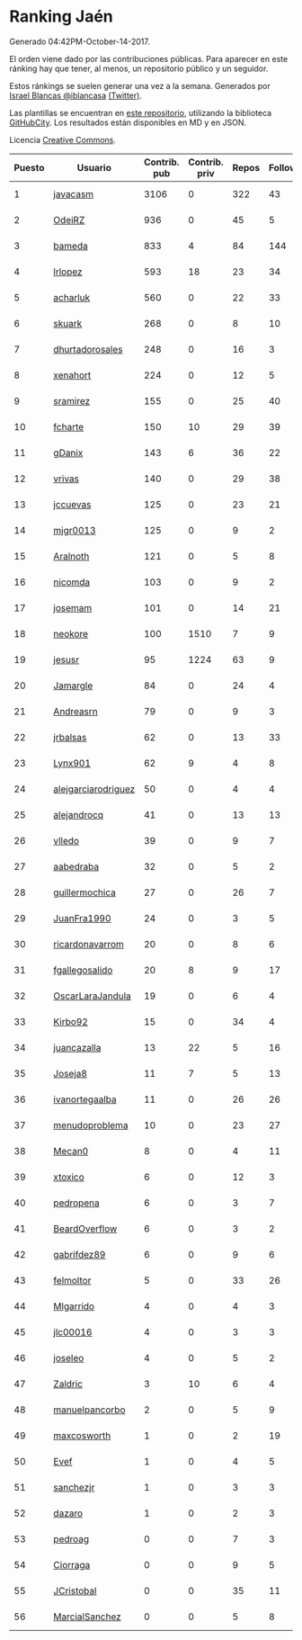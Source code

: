 # Ranking Jaén

Generado 04:42PM-October-14-2017.

El orden viene dado por las contribuciones públicas. Para aparecer en este ránking hay que tener, al menos, un repositorio público y un seguidor.

Estos ránkings se suelen generar una vez a la semana. Generados por [Israel Blancas @iblancasa](https://github.com/iblancasa/) [(Twitter)](https://twitter.com/iblancasa).

Las plantillas se encuentran en [este repositorio](https://github.com/iblancasa/GH-Spanish-Ranking), utilizando la biblioteca [GitHubCity](https://github.com/iblancasa/GitHubCity). Los resultados están disponibles en MD y en JSON.

Licencia [Creative Commons](https://creativecommons.org/licenses/by/4.0/).

| Puesto   |  Usuario  | Contrib. pub | Contrib. priv |Repos| Followers | Desde |  Avatar  |
|----------|-----------|--------------|---------------|-----|-----------|-------|----------|
|1|[javacasm](https://github.com/javacasm)|3106|0|322|43|2013-03-12|![javacasm](https://avatars0.githubusercontent.com/u/3841695)|
|2|[OdeiRZ](https://github.com/OdeiRZ)|936|0|45|5|2014-10-01|![OdeiRZ](https://avatars3.githubusercontent.com/u/8981290)|
|3|[bameda](https://github.com/bameda)|833|4|84|144|2011-06-26|![bameda](https://avatars1.githubusercontent.com/u/877218)|
|4|[lrlopez](https://github.com/lrlopez)|593|18|23|34|2011-01-04|![lrlopez](https://avatars3.githubusercontent.com/u/547387)|
|5|[acharluk](https://github.com/acharluk)|560|0|22|33|2013-08-03|![acharluk](https://avatars0.githubusercontent.com/u/5154281)|
|6|[skuark](https://github.com/skuark)|268|0|8|10|2010-10-26|![skuark](https://avatars3.githubusercontent.com/u/454382)|
|7|[dhurtadorosales](https://github.com/dhurtadorosales)|248|0|16|3|2016-09-19|![dhurtadorosales](https://avatars3.githubusercontent.com/u/22294592)|
|8|[xenahort](https://github.com/xenahort)|224|0|12|5|2016-03-30|![xenahort](https://avatars3.githubusercontent.com/u/18160833)|
|9|[sramirez](https://github.com/sramirez)|155|0|25|40|2010-12-02|![sramirez](https://avatars0.githubusercontent.com/u/506548)|
|10|[fcharte](https://github.com/fcharte)|150|10|29|39|2014-08-05|![fcharte](https://avatars0.githubusercontent.com/u/8365501)|
|11|[gDanix](https://github.com/gDanix)|143|6|36|22|2011-10-10|![gDanix](https://avatars0.githubusercontent.com/u/1117657)|
|12|[vrivas](https://github.com/vrivas)|140|0|29|38|2012-12-14|![vrivas](https://avatars3.githubusercontent.com/u/3046042)|
|13|[jccuevas](https://github.com/jccuevas)|125|0|23|21|2013-04-10|![jccuevas](https://avatars3.githubusercontent.com/u/4116619)|
|14|[mjgr0013](https://github.com/mjgr0013)|125|0|9|2|2014-10-01|![mjgr0013](https://avatars2.githubusercontent.com/u/8981247)|
|15|[Aralnoth](https://github.com/Aralnoth)|121|0|5|8|2011-04-06|![Aralnoth](https://avatars2.githubusercontent.com/u/712551)|
|16|[nicomda](https://github.com/nicomda)|103|0|9|2|2013-06-13|![nicomda](https://avatars1.githubusercontent.com/u/4690565)|
|17|[josemam](https://github.com/josemam)|101|0|14|21|2015-03-14|![josemam](https://avatars1.githubusercontent.com/u/11481209)|
|18|[neokore](https://github.com/neokore)|100|1510|7|9|2011-07-25|![neokore](https://avatars3.githubusercontent.com/u/938057)|
|19|[jesusr](https://github.com/jesusr)|95|1224|63|9|2011-12-11|![jesusr](https://avatars1.githubusercontent.com/u/1256168)|
|20|[Jamargle](https://github.com/Jamargle)|84|0|24|4|2015-03-24|![Jamargle](https://avatars3.githubusercontent.com/u/11638357)|
|21|[Andreasrn](https://github.com/Andreasrn)|79|0|9|3|2016-03-31|![Andreasrn](https://avatars1.githubusercontent.com/u/18190696)|
|22|[jrbalsas](https://github.com/jrbalsas)|62|0|13|33|2010-08-07|![jrbalsas](https://avatars1.githubusercontent.com/u/356995)|
|23|[Lynx901](https://github.com/Lynx901)|62|9|4|8|2014-11-11|![Lynx901](https://avatars0.githubusercontent.com/u/9676003)|
|24|[alejgarciarodriguez](https://github.com/alejgarciarodriguez)|50|0|4|4|2015-12-19|![alejgarciarodriguez](https://avatars0.githubusercontent.com/u/16359911)|
|25|[alejandrocq](https://github.com/alejandrocq)|41|0|13|13|2010-05-20|![alejandrocq](https://avatars2.githubusercontent.com/u/282431)|
|26|[vlledo](https://github.com/vlledo)|39|0|9|7|2011-03-28|![vlledo](https://avatars3.githubusercontent.com/u/695429)|
|27|[aabedraba](https://github.com/aabedraba)|32|0|5|2|2017-04-19|![aabedraba](https://avatars2.githubusercontent.com/u/27779735)|
|28|[guillermochica](https://github.com/guillermochica)|27|0|26|7|2014-10-20|![guillermochica](https://avatars3.githubusercontent.com/u/9317092)|
|29|[JuanFra1990](https://github.com/JuanFra1990)|24|0|3|5|2015-10-22|![JuanFra1990](https://avatars2.githubusercontent.com/u/15248743)|
|30|[ricardonavarrom](https://github.com/ricardonavarrom)|20|0|8|6|2012-11-20|![ricardonavarrom](https://avatars2.githubusercontent.com/u/2845589)|
|31|[fgallegosalido](https://github.com/fgallegosalido)|20|8|9|17|2015-03-24|![fgallegosalido](https://avatars1.githubusercontent.com/u/11628855)|
|32|[OscarLaraJandula](https://github.com/OscarLaraJandula)|19|0|6|4|2016-09-19|![OscarLaraJandula](https://avatars0.githubusercontent.com/u/22294687)|
|33|[Kirbo92](https://github.com/Kirbo92)|15|0|34|4|2011-01-12|![Kirbo92](https://avatars2.githubusercontent.com/u/559575)|
|34|[juancazalla](https://github.com/juancazalla)|13|22|5|16|2015-03-24|![juancazalla](https://avatars3.githubusercontent.com/u/11631002)|
|35|[Joseja8](https://github.com/Joseja8)|11|7|5|13|2014-07-12|![Joseja8](https://avatars0.githubusercontent.com/u/8145991)|
|36|[ivanortegaalba](https://github.com/ivanortegaalba)|11|0|26|26|2013-10-16|![ivanortegaalba](https://avatars3.githubusercontent.com/u/5699976)|
|37|[menudoproblema](https://github.com/menudoproblema)|10|0|23|27|2011-08-12|![menudoproblema](https://avatars3.githubusercontent.com/u/976187)|
|38|[Mecan0](https://github.com/Mecan0)|8|0|4|11|2013-06-11|![Mecan0](https://avatars1.githubusercontent.com/u/4668637)|
|39|[xtoxico](https://github.com/xtoxico)|6|0|12|3|2012-08-07|![xtoxico](https://avatars0.githubusercontent.com/u/2110997)|
|40|[pedropena](https://github.com/pedropena)|6|0|3|7|2011-06-07|![pedropena](https://avatars0.githubusercontent.com/u/834583)|
|41|[BeardOverflow](https://github.com/BeardOverflow)|6|0|3|2|2013-04-13|![BeardOverflow](https://avatars1.githubusercontent.com/u/4147595)|
|42|[gabrifdez89](https://github.com/gabrifdez89)|6|0|9|6|2013-02-26|![gabrifdez89](https://avatars0.githubusercontent.com/u/3704317)|
|43|[felmoltor](https://github.com/felmoltor)|5|0|33|26|2011-06-13|![felmoltor](https://avatars2.githubusercontent.com/u/846513)|
|44|[Mlgarrido](https://github.com/Mlgarrido)|4|0|4|3|2012-11-13|![Mlgarrido](https://avatars0.githubusercontent.com/u/2791173)|
|45|[jlc00016](https://github.com/jlc00016)|4|0|3|3|2015-06-05|![jlc00016](https://avatars1.githubusercontent.com/u/12764652)|
|46|[joseleo](https://github.com/joseleo)|4|0|5|2|2015-03-19|![joseleo](https://avatars2.githubusercontent.com/u/11560011)|
|47|[Zaldric](https://github.com/Zaldric)|3|10|6|4|2016-03-29|![Zaldric](https://avatars0.githubusercontent.com/u/18138275)|
|48|[manuelpancorbo](https://github.com/manuelpancorbo)|2|0|5|9|2014-11-04|![manuelpancorbo](https://avatars1.githubusercontent.com/u/9550738)|
|49|[maxcosworth](https://github.com/maxcosworth)|1|0|2|19|2010-09-06|![maxcosworth](https://avatars1.githubusercontent.com/u/389437)|
|50|[Evef](https://github.com/Evef)|1|0|4|5|2012-12-15|![Evef](https://avatars1.githubusercontent.com/u/3052550)|
|51|[sanchezjr](https://github.com/sanchezjr)|1|0|3|3|2013-12-17|![sanchezjr](https://avatars0.githubusercontent.com/u/6205905)|
|52|[dazaro](https://github.com/dazaro)|1|0|2|3|2014-10-08|![dazaro](https://avatars1.githubusercontent.com/u/9086676)|
|53|[pedroag](https://github.com/pedroag)|0|0|7|3|2013-09-23|![pedroag](https://avatars1.githubusercontent.com/u/5517655)|
|54|[Ciorraga](https://github.com/Ciorraga)|0|0|9|5|2013-11-08|![Ciorraga](https://avatars1.githubusercontent.com/u/5888071)|
|55|[JCristobal](https://github.com/JCristobal)|0|0|35|11|2014-09-23|![JCristobal](https://avatars3.githubusercontent.com/u/8878426)|
|56|[MarcialSanchez](https://github.com/MarcialSanchez)|0|0|5|8|2015-10-03|![MarcialSanchez](https://avatars0.githubusercontent.com/u/14955899)|
